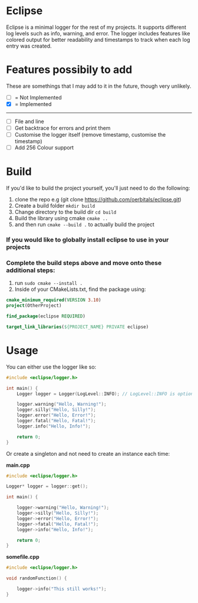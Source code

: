 # Eclipse
Eclipse is a minimal logger for the rest of my projects. It supports different log levels such as info, warning, and error. The logger includes features like colored output for better readability and timestamps to track when each log entry was created.

# Features possibily to add
These are somethings that I may add to it in the future, though very unlikely.

- [ ] = Not Implemented
- [x] = Implemented

___

- [ ] File and line
- [ ] Get backtrace for errors and print them
- [ ] Customise the logger itself (remove timestamp, customise the timestamp)
- [ ] Add 256 Colour support

# Build
If you'd like to build the project yourself, you'll just need to do the following:

1) clone the repo e.g (git clone https://github.com/oerbitals/eclipse.git)
2) Create a build folder `mkdir build`
3) Change directory to the build dir `cd build`
4) Build the library using cmake `cmake ..`
5) and then run `cmake --build .` to actually build the project

### If you would like to globally install eclipse to use in your projects
### Complete the build steps above and move onto these additional steps:

1) run `sudo cmake --install .`
2) Inside of your CMakeLists.txt, find the package using:

```cmake
cmake_minimum_required(VERSION 3.10)
project(OtherProject)

find_package(eclipse REQUIRED)

target_link_libraries(${PROJECT_NAME} PRIVATE eclipse)
```

# Usage

You can either use the logger like so:
```cpp
#include <eclipse/logger.h>

int main() {
    Logger logger = Logger(LogLevel::INFO); // LogLevel::INFO is optional, default is INFO

    logger.warning("Hello, Warning!");
    logger.silly("Hello, Silly!");
    logger.error("Hello, Error!");
    logger.fatal("Hello, Fatal!");
    logger.info("Hello, Info!");

    return 0;
}
```

Or create a singleton and not need to create an instance each time:

**main.cpp**
```cpp
#include <eclipse/logger.h>

Logger* logger = logger::get();

int main() {

    logger->warning("Hello, Warning!");
    logger->silly("Hello, Silly!");
    logger->error("Hello, Error!");
    logger->fatal("Hello, Fatal!");
    logger->info("Hello, Info!");

    return 0;
}
```

**somefile.cpp**
```cpp
#include <eclipse/logger.h>

void randomFunction() {

    logger->info("This still works!");
}
```